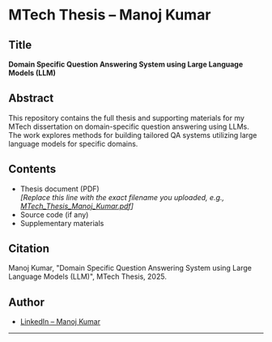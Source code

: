 # MTech Thesis – Manoj Kumar

## Title
**Domain Specific Question Answering System using Large Language Models (LLM)**

## Abstract
This repository contains the full thesis and supporting materials for my MTech dissertation on domain-specific question answering using LLMs. The work explores methods for building tailored QA systems utilizing large language models for specific domains.

## Contents
- Thesis document (PDF)  
  _[Replace this line with the exact filename you uploaded, e.g., [MTech_Thesis_Manoj_Kumar.pdf](MTech_Thesis_Manoj_Kumar.pdf)]_
- Source code (if any)
- Supplementary materials

## Citation
Manoj Kumar, "Domain Specific Question Answering System using Large Language Models (LLM)", MTech Thesis, 2025.

## Author
- [LinkedIn – Manoj Kumar](https://www.linkedin.com/in/manoj-kumar-144612291)

---
